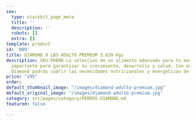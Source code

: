 ```yaml
---
seo:
  type: stackbit_page_meta
  title: ''
  description: ''
  robots: []
  extra: []
template: product
id: '009'
title: DIAMOND 8 LBS ADULTO PREMIUM 3.629 Kgs
description: SKU:PREM8 La selección de un alimento adecuado para tu mascota es muy
  importante para garantizar su crecimiento, desarrollo y salud. Con esta opción de
  Diamond podrás cubrir las necesidades nutricionales y energéticas de tu Perro.
price: "295"
order: 
default_thumbnail_image: "/images/diamond-adulto-premium.jpg"
default_original_image: "/images/diamond-adulto-premium.jpg"
category: src/pages/category/PERROS-DIAMOND.md
featured: false

---
```


